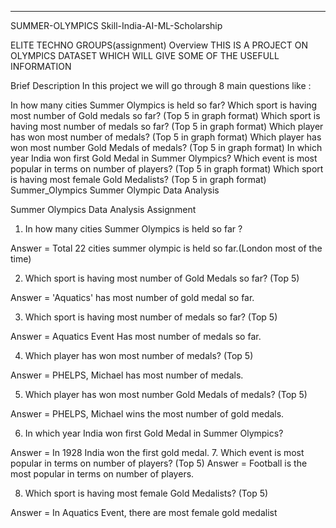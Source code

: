 **************************************************************************************
SUMMER-OLYMPICS
Skill-India-AI-ML-Scholarship

ELITE TECHNO GROUPS(assignment)
Overview
THIS IS A PROJECT ON OLYMPICS DATASET WHICH WILL GIVE SOME OF THE USEFULL INFORMATION

Brief Description
In this project we will go through 8 main questions like :

In how many cities Summer Olympics is held so far?
Which sport is having most number of Gold medals so far? (Top 5 in graph format)
Which sport is having most number of medals so far? (Top 5 in graph format)
Which player has won most number of medals? (Top 5 in graph format)
Which player has won most number Gold Medals of medals? (Top 5 in graph format)
In which year India won first Gold Medal in Summer Olympics?
Which event is most popular in terms on number of players? (Top 5 in graph format)
Which sport is having most female Gold Medalists? (Top 5 in graph format)
Summer_Olympics
Summer Olympic Data Analysis

Summer Olympics Data Analysis Assignment

1. In how many cities Summer Olympics is held so far ?

Answer = Total 22 cities summer olympic is held so far.(London most of the time)

2. Which sport is having most number of Gold Medals so far? (Top 5)

Answer = 'Aquatics' has most number of gold medal so far.


3. Which sport is having most number of medals so far? (Top 5)

Answer = Aquatics Event Has most number of medals so far.


4. Which player has won most number of medals? (Top 5)

Answer = PHELPS, Michael has most number of medals.

5. Which player has won most number Gold Medals of medals? (Top 5)

Answer = PHELPS, Michael wins the most number of gold medals.


6. In which year India won first Gold Medal in Summer Olympics?

Answer = In 1928 India won the first gold medal.
7. Which event is most popular in terms on number of players? (Top 5)
Answer = Football is the most popular in terms on number of players.


8. Which sport is having most female Gold Medalists? (Top 5)

Answer = In Aquatics Event, there are most female gold medalist
